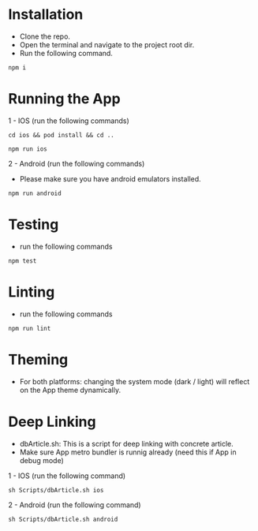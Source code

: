 # Installation
- Clone the repo.
- Open the terminal and navigate to the project root dir.
- Run the following command.
```
npm i
```

# Running the App
1 - IOS (run the following commands)

```
cd ios && pod install && cd ..

npm run ios
``` 

2 - Android (run the following commands)
- Please make sure you have android emulators installed.

```
npm run android
```

# Testing
- run the following commands
```
npm test
```


# Linting
- run the following commands
```
npm run lint
```

# Theming
- For both platforms: changing the system mode (dark / light) will reflect on the App theme dynamically.

# Deep Linking
- dbArticle.sh: This is a script for deep linking with concrete article.
- Make sure App metro bundler is runnig already (need this if App in debug mode)

1 - IOS (run the following command)
```
sh Scripts/dbArticle.sh ios
```

2 - Android (run the following command)
```
sh Scripts/dbArticle.sh android
```
